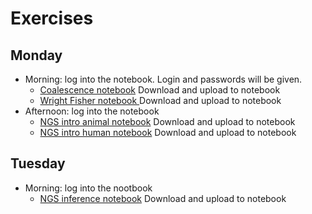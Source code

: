 # Exercises

## Monday
- Morning: log into the notebook. Login and passwords will be given.
  - [Coalescence notebook](Day1_morning_CoalTutorial.ipynb) Download and upload to notebook
  - [Wright Fisher notebook ](Day1_morning_WrightFisherTutorial.ipynb) Download and upload to notebook
- Afternoon: log into the notebook
  - [NGS intro animal notebook](Day1_afternoon_NGSintro_animal.ipynb) Download and upload to notebook
  - [NGS intro human notebook](Day1_afternoon_NGSintro_human.ipynb) Download and upload to notebook


## Tuesday
- Morning: log into the nootbook
  - [NGS inference notebook](Day2_NGS_inference.ipynb) Download and upload to notebook
<!-- 
- Afternoon: [Admixture inference notebook](admixExercise_popgen24.ipynb) Download and upload to notebook
- - Solutions: [Solutions to the exercises](AdmixtureSolutions2024.pdf)
 

## Wednessday
- morning: [PCA from NGS](summer2024-PCA.ipynb)
 - - [Bonus PCA with called genotypes](summer2024-PCA-CalledGenotypes.ipynb)
- Afternoon: [D/f statistics and ancient geneflow notebook](f_stats.ipynb)
## Thursday
- Morning: [Finestructure notebook](ChromoPainterFineSTRUCTUREPractical.ipynb) Download and upload to notebook
- - Solutions: [Solutions to the exercises](CopenhagenPopgenWorkshop2024_ChromoPainterFineSTRUCTUREPracticalSOLN.pdf)
- Afternoon: [Detecting genomic regions under (positive) selection](SelectionScans.ipynb) Download and upload to notebook

## Friday
- Morning: [Dating admixture notebook](DatingAdmixture.ipynb) Download and upload to notebook
- - Solutions: [Solutions to the exercises](CopenhagenPopgenWorkshop2024_DatingAdmixturePracticalSOLN.pdf)
- Afternoon: [Demography Inference](summer2024-PSMC_tutorial_2024.ipynb) Download and upload to notebook
 -->
